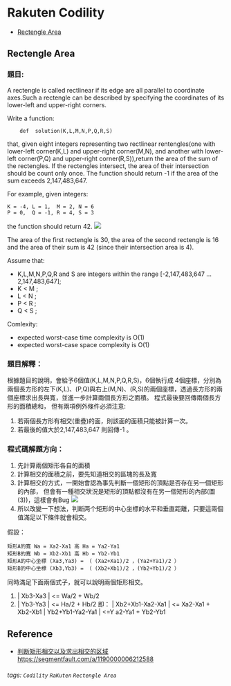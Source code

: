 # Rakuten Codility


* [Rectengle Area](#rectengle)

<h2 id=rectengle>Rectengle Area</h2> 

### 題目:

A rectengle is called rectlinear if its edge are all parallel to coordinate axes.Such a rectengle can be described by specifying the coordinates of its lower-left and upper-right corners.

Write a function:

```
    def  solution(K,L,M,N,P,Q,R,S)
```
that, given eight integers representing two rectlinear rentengles(one with lower-left corner(K,L) and upper-right corner(M,N), and another with lower-left corner(P,Q) and upper-right corner(R,S)),return the area of the sum of the rectengles. If the rectengles intersect, the area of their intersection should be count only once. The function should return -1 if the area of the sum exceeds 2,147,483,647.

For example, given integers:

```
K = -4, L = 1,  M = 2, N = 6
P = 0,  Q = -1, R = 4, S = 3
```
the function should return 42.
![](https://i.imgur.com/ADxuJMF.png)

The area of the first rectengle is 30, the area of the second rectengle is 16 and the area of their sum is 42 (since their intersection area is 4).

Assume that:

* K,L,M,N,P,Q,R and S are integers within the range [-2,147,483,647 ... 2,147,483,647];
* K < M ;
* L < N ;
* P < R ;
* Q < S ;

Comlexity:

* expected worst-case time complexity is O(1)
* expected worst-case space complexity is O(1)


### 題目解釋：

根據題目的說明，會給予6個值(K,L,M,N,P,Q,R,S)，6個執行成 4個座標，分別為兩個長方形的左下(K,L)、(P,Q)與右上(M,N)、(R,S)的兩個座標，透過長方形的兩個座標求出長與寬，並進一步計算兩個長方形之面積。
程式最後要回傳兩個長方形的面積總和，
但有兩項例外條件必須注意:
1. 若兩個長方形有相交(重疊)的面，則該面的面積只能被計算一次。
2. 若最後的值大於2,147,483,647 則回傳-1 。

### 程式碼解題方向：

1. 先計算兩個矩形各自的面積
2. 計算相交的面積之前，要先知道相交的區塊的長及寬
3. 計算相交的方式，一開始會認為事先判斷一個矩形的頂點是否存在另一個矩形的內部，
   但會有一種相交狀況是矩形的頂點都沒有在另一個矩形的內部(圖(3))，這樣會有Bug
![](https://i.imgur.com/rLTP6eg.png)
4. 所以改變一下想法，判断两个矩形的中心坐標的水平和垂直距離，只要這兩個值滿足以下條件就會相交。

假設：
    
    矩形A的寬 Wa = Xa2-Xa1 高 Ha = Ya2-Ya1
    矩形B的寬 Wb = Xb2-Xb1 高 Hb = Yb2-Yb1
    矩形A的中心坐標 (Xa3,Ya3) = （ (Xa2+Xa1)/2 ，(Ya2+Ya1)/2 ）
    矩形B的中心坐標 (Xb3,Yb3) = （ (Xb2+Xb1)/2 ，(Yb2+Yb1)/2 ）
同時滿足下面兩個式子，就可以說明兩個矩形相交。
1. | Xb3-Xa3 | <= Wa/2 + Wb/2 
2. | Yb3-Ya3 | <= Ha/2 + Hb/2
即：
| Xb2+Xb1-Xa2-Xa1 | <= Xa2-Xa1 + Xb2-Xb1
| Yb2+Yb1-Ya2-Ya1 | <=Y a2-Ya1 + Yb2-Yb1

## Reference 

* [判断矩形相交以及求出相交的区域](https://segmentfault.com/a/1190000006212588)   https://segmentfault.com/a/1190000006212588


###### tags: `Codility` `RaKuten` `Rectengle Area`